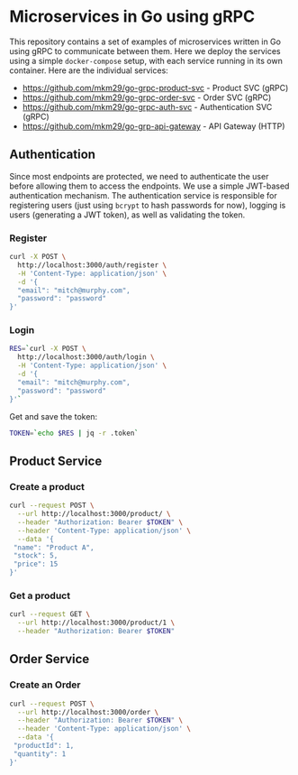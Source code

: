 # Microservices in Go using gRPC

This repository contains a set of examples of microservices written in Go using gRPC to communicate between them. Here we deploy the services using a simple `docker-compose` setup, with each service running in its own container. Here are the individual services:

- https://github.com/mkm29/go-grpc-product-svc - Product SVC (gRPC)
- https://github.com/mkm29/go-grpc-order-svc - Order SVC (gRPC)
- https://github.com/mkm29/go-grpc-auth-svc - Authentication SVC (gRPC)
- https://github.com/mkm29/go-grp-api-gateway - API Gateway (HTTP)

## Authentication

Since most endpoints are protected, we need to authenticate the user before allowing them to access the endpoints. We use a simple JWT-based authentication mechanism. The authentication service is responsible for registering users (just using `bcrypt` to hash passwords for now), logging is users (generating a JWT token), as well as validating the token.

### Register

```bash
curl -X POST \
  http://localhost:3000/auth/register \
  -H 'Content-Type: application/json' \
  -d '{
  "email": "mitch@murphy.com",
  "password": "password"
}'
```

### Login

```bash
RES=`curl -X POST \
  http://localhost:3000/auth/login \
  -H 'Content-Type: application/json' \
  -d '{
  "email": "mitch@murphy.com",
  "password": "password"
}'`
```

Get and save the token: 

```bash
TOKEN=`echo $RES | jq -r .token`
```

## Product Service

### Create a product

```bash
curl --request POST \
  --url http://localhost:3000/product/ \
  --header "Authorization: Bearer $TOKEN" \
  --header 'Content-Type: application/json' \
  --data '{
 "name": "Product A",
 "stock": 5,
 "price": 15
}'
```

### Get a product

```bash
curl --request GET \
  --url http://localhost:3000/product/1 \
  --header "Authorization: Bearer $TOKEN"
```

## Order Service

### Create an Order

```bash
curl --request POST \
  --url http://localhost:3000/order \
  --header "Authorization: Bearer $TOKEN" \
  --header 'Content-Type: application/json' \
  --data '{
 "productId": 1,
 "quantity": 1
}'
```